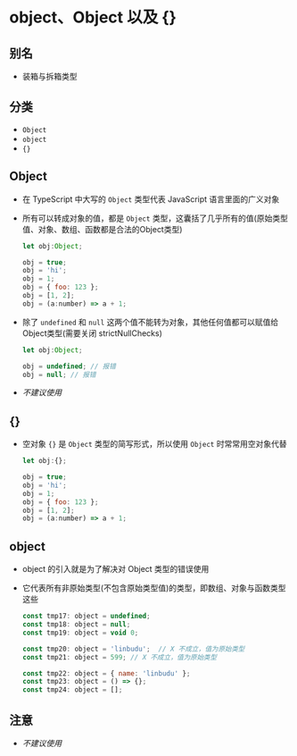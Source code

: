 # object、Object 以及 {}

## 别名

+ 装箱与拆箱类型

## 分类

+ `Object`
+ `object`
+ `{}`

## Object

+ 在 TypeScript 中大写的 `Object` 类型代表 JavaScript 语言里面的广义对象
+ 所有可以转成对象的值，都是 `Object` 类型，这囊括了几乎所有的值(原始类型值、对象、数组、函数都是合法的Object类型)

  ```js
  let obj:Object;

  obj = true;
  obj = 'hi';
  obj = 1;
  obj = { foo: 123 };
  obj = [1, 2];
  obj = (a:number) => a + 1;
  ```

+ 除了 `undefined` 和 `null` 这两个值不能转为对象，其他任何值都可以赋值给Object类型(需要关闭 strictNullChecks)

  ```js
  let obj:Object;

  obj = undefined; // 报错
  obj = null; // 报错
  ```

+ *不建议使用*

## {}

+ 空对象 `{}` 是 `Object` 类型的简写形式，所以使用 `Object` 时常常用空对象代替

  ```js
  let obj:{};

  obj = true;
  obj = 'hi';
  obj = 1;
  obj = { foo: 123 };
  obj = [1, 2];
  obj = (a:number) => a + 1;
  ```

## object

+ object 的引入就是为了解决对 Object 类型的错误使用
+ 它代表所有非原始类型(不包含原始类型值)的类型，即数组、对象与函数类型这些

  ```js
  const tmp17: object = undefined;
  const tmp18: object = null;
  const tmp19: object = void 0;

  const tmp20: object = 'linbudu';  // X 不成立，值为原始类型
  const tmp21: object = 599; // X 不成立，值为原始类型

  const tmp22: object = { name: 'linbudu' };
  const tmp23: object = () => {};
  const tmp24: object = [];
  ```

## 注意

+ *不建议使用*
